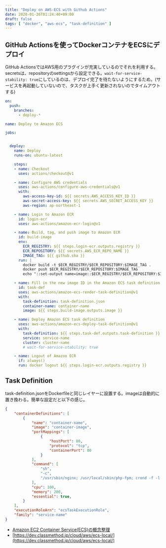 ```yaml
---
title: "Deploy on AWS-ECS with Github Actions"
date: 2020-01-26T01:24:40+09:00
draft: false
tags: [ "docker", "aws-ecs", "task-definition" ]
---
```


## GitHub Actionsを使ってDockerコンテナをECSにデプロイ
GitHub ActionsではAWS用のプラグインが充実しているのでそれを利用する。secretsは、repositoryのsettingsから設定できる。`wait-for-service-stability: true`にしているのは、デプロイ完了を待たないようにするため。(サービスを再起動していないので、タスクが上手く更新されないのでタイムアウトする)

```aws.yml
on:
  push:
    branches:
      - deploy-*

name: Deploy to Amazon ECS

jobs:


  deploy:
    name: Deploy
    runs-on: ubuntu-latest

    steps:
    - name: Checkout
      uses: actions/checkout@v1

    - name: Configure AWS credentials
      uses: aws-actions/configure-aws-credentials@v1
      with:
        aws-access-key-id: ${{ secrets.AWS_ACCESS_KEY_ID }}
        aws-secret-access-key: ${{ secrets.AWS_SECRET_ACCESS_KEY }}
        aws-region: ap-northeast-1

    - name: Login to Amazon ECR
      id: login-ecr
      uses: aws-actions/amazon-ecr-login@v1

    - name: Build, tag, and push image to Amazon ECR
      id: build-image
      env:
        ECR_REGISTRY: ${{ steps.login-ecr.outputs.registry }}
        ECR_REPOSITORY: ${{ secrets.AWS_ECR_REPO_NAME }}
        IMAGE_TAG: ${{ github.sha }}
      run: |
        docker build -t $ECR_REGISTRY/$ECR_REPOSITORY:$IMAGE_TAG .
        docker push $ECR_REGISTRY/$ECR_REPOSITORY:$IMAGE_TAG
        echo "::set-output name=image::$ECR_REGISTRY/$ECR_REPOSITORY:$IMAGE_TAG"

    - name: Fill in the new image ID in the Amazon ECS task definition
      id: task-def
      uses: aws-actions/amazon-ecs-render-task-definition@v1
      with:
        task-definition: task-definition.json
        container-name: container-name
        image: ${{ steps.build-image.outputs.image }}

    - name: Deploy Amazon ECS task definition
      uses: aws-actions/amazon-ecs-deploy-task-definition@v1
      with:
        task-definition: ${{ steps.task-def.outputs.task-definition }}
        service: service-name
        cluster: cluster-name
        # wait-for-service-stability: true

    - name: Logout of Amazon ECR
      if: always()
      run: docker logout ${{ steps.login-ecr.outputs.registry }}

```

## Task Definition
task-definition.jsonをDockerfileと同じレイヤーに設置する。imageは自動的に置き換わる。簡単な設定だと以下の感じ。

```task-definition.json
{
    "containerDefinitions": [
        {
            "name": "container-name",
            "image": "container-image",
            "portMappings": [
                {
                    "hostPort": 80,
                    "protocol": "tcp",
                    "containerPort": 80
                }
            ],
            "command": [
                "sh",
                "-c",
                "/usr/sbin/nginx; /usr/local/sbin/php-fpm; crond -f -l 2"
            ],
            "cpu": 100,
            "memory": 200,
            "essential": true,
        }
    ],
    "executionRoleArn": "ecsTaskExecutionRole",
    "family": "service-name"
}
```

- [Amazon EC2 Container Service(ECS)の概念整理](https://qiita.com/NewGyu/items/9597ed2eda763bd504d7)
- [https://dev.classmethod.jp/cloud/aws/ecs-local/](https://dev.classmethod.jp/cloud/aws/ecs-local/)